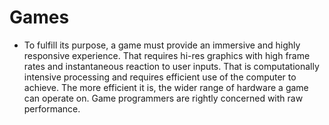 # Games

- To fulfill its purpose, a game must provide an immersive and highly responsive experience. That requires hi-res graphics with high frame rates and instantaneous reaction to user inputs. That is computationally intensive processing and requires efficient use of the computer to achieve. The more efficient it is, the wider range of hardware a game can operate on. Game programmers are rightly concerned with raw performance.